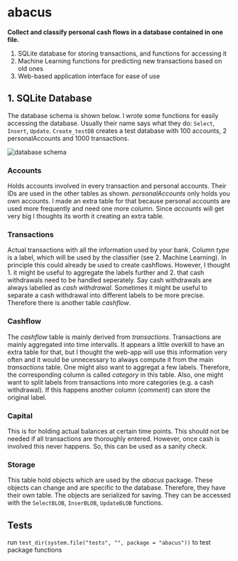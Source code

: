 # abacus

**Collect and classify personal cash flows in a database contained in one file.**

1. SQLite database for storing transactions, and functions for accessing it
2. Machine Learning functions for predicting new transactions based on old ones
3. Web-based application interface for ease of use




## 1. SQLite Database

The database schema is shown below.
I wrote some functions for easily accessing the database.
Usually their name says what they do: `Select`, `Insert`, `Update`.
`Create_testDB` creates a test database with 100 accounts, 2 personalAccounts and 1000 transactions.

![database schema]("./vignette/DBschema.png")

### Accounts

Holds accounts involved in every transaction and personal accounts.
Their IDs are used in the other tables as shown.
*personalAccounts* only holds you own accounts.
I made an extra table for that because personal accounts are used more frequently and need one more column.
Since *accounts* will get very big I thoughts its worth it creating an extra table.

### Transactions

Actual transactions with all the information used by your bank.
Column *type* is a label, which will be used by the classifier (see 2. Machine Learning).
In principle this could already be used to create cashflows.
However, I thought 1. it might be useful to aggregate the labels further and 2. that cash withdrawals need to be handled seperately.
Say cash withdrawals are always labelled as *cash withdrawal*.
Sometimes it might be useful to separate a cash withdrawal into different labels to be more precise.
Therefore there is another table *cashflow*.

### Cashflow

The *cashflow* table is mainly derived from *transactions*.
Transactions are mainly aggregated into time intervalls.
It appears a little overkill to have an extra table for that, but I thought the web-app will use this information very often 
and it would be unnecessary to always compute it from the main *transactions* table.
One might also want to aggregat a few labels.
Therefore, the corresponding column is called *category* in this table.
Also, one might want to split labels from transactions into more categories (e.g. a cash withdrawal).
If this happens another column (*comment*) can store the original label.

### Capital

This is for holding actual balances at certain time points.
This should not be needed if all transactions are thoroughly entered.
However, once cash is involved this never happens.
So, this can be used as a sanity check.

### Storage

This table hold objects which are used by the *abacus* package.
These objects can change and are specific to the database.
Therefore, they have their own table.
The objects are serialized for saving.
They can be accessed with the `SelectBLOB`, `InserBLOB`, `UpdateBLOB` functions.




## Tests

 run `test_dir(system.file("tests", "", package = "abacus"))` to test package functions
